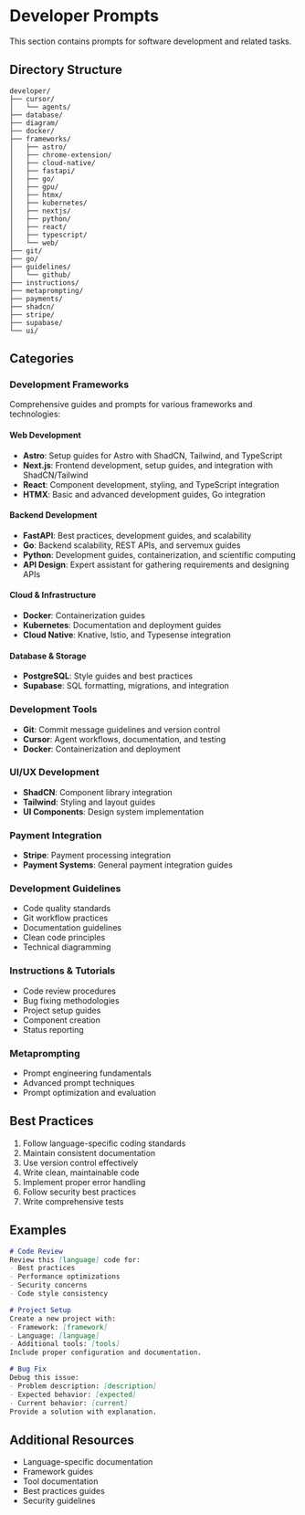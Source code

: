 # Developer Prompts

This section contains prompts for software development and related tasks.

## Directory Structure

```
developer/
├── cursor/
│   └── agents/
├── database/
├── diagram/
├── docker/
├── frameworks/
│   ├── astro/
│   ├── chrome-extension/
│   ├── cloud-native/
│   ├── fastapi/
│   ├── go/
│   ├── gpu/
│   ├── htmx/
│   ├── kubernetes/
│   ├── nextjs/
│   ├── python/
│   ├── react/
│   ├── typescript/
│   └── web/
├── git/
├── go/
├── guidelines/
│   └── github/
├── instructions/
├── metaprompting/
├── payments/
├── shadcn/
├── stripe/
├── supabase/
└── ui/
```

## Categories

### Development Frameworks
Comprehensive guides and prompts for various frameworks and technologies:

#### Web Development
- **Astro**: Setup guides for Astro with ShadCN, Tailwind, and TypeScript
- **Next.js**: Frontend development, setup guides, and integration with ShadCN/Tailwind
- **React**: Component development, styling, and TypeScript integration
- **HTMX**: Basic and advanced development guides, Go integration

#### Backend Development
- **FastAPI**: Best practices, development guides, and scalability
- **Go**: Backend scalability, REST APIs, and servemux guides
- **Python**: Development guides, containerization, and scientific computing
- **API Design**: Expert assistant for gathering requirements and designing APIs

#### Cloud & Infrastructure
- **Docker**: Containerization guides
- **Kubernetes**: Documentation and deployment guides
- **Cloud Native**: Knative, Istio, and Typesense integration

#### Database & Storage
- **PostgreSQL**: Style guides and best practices
- **Supabase**: SQL formatting, migrations, and integration

### Development Tools
- **Git**: Commit message guidelines and version control
- **Cursor**: Agent workflows, documentation, and testing
- **Docker**: Containerization and deployment

### UI/UX Development
- **ShadCN**: Component library integration
- **Tailwind**: Styling and layout guides
- **UI Components**: Design system implementation

### Payment Integration
- **Stripe**: Payment processing integration
- **Payment Systems**: General payment integration guides

### Development Guidelines
- Code quality standards
- Git workflow practices
- Documentation guidelines
- Clean code principles
- Technical diagramming

### Instructions & Tutorials
- Code review procedures
- Bug fixing methodologies
- Project setup guides
- Component creation
- Status reporting

### Metaprompting
- Prompt engineering fundamentals
- Advanced prompt techniques
- Prompt optimization and evaluation

## Best Practices

1. Follow language-specific coding standards
2. Maintain consistent documentation
3. Use version control effectively
4. Write clean, maintainable code
5. Implement proper error handling
6. Follow security best practices
7. Write comprehensive tests

## Examples

```markdown
# Code Review
Review this [language] code for:
- Best practices
- Performance optimizations
- Security concerns
- Code style consistency

# Project Setup
Create a new project with:
- Framework: [framework]
- Language: [language]
- Additional tools: [tools]
Include proper configuration and documentation.

# Bug Fix
Debug this issue:
- Problem description: [description]
- Expected behavior: [expected]
- Current behavior: [current]
Provide a solution with explanation.
```

## Additional Resources

- Language-specific documentation
- Framework guides
- Tool documentation
- Best practices guides
- Security guidelines 